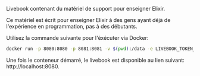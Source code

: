Livebook contenant du matériel de support pour enseigner Elixir.

Ce matériel est écrit pour enseigner Elixir à des gens ayant déjà de l'expérience en programmation, pas à des débutants.

Utilisez la commande suivante pour l'éxécuter via Docker:

```bash
docker run -p 8080:8080 -p 8081:8081 -v $(pwd):/data -e LIVEBOOK_TOKEN_ENABLED=false --name elixir_crash_course ghcr.io/livebook-dev/livebook
```

Une fois le conteneur démarré, le livebook est disponible au lien suivant: http://localhost:8080.
